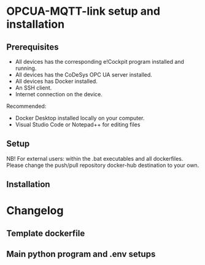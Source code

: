 # OPCUA-MQTT-link setup and installation

## Prerequisites
- All devices has the corresponding e!Cockpit program installed and running. 
- All devices has the CoDeSys OPC UA server installed. 
- All devices has Docker installed. 
- An SSH client.
- Internet connection on the device. 

Recommended:
 - Docker Desktop installed locally on your computer.
 - Visual Studio Code or Notepad++ for editing files

## Setup 
NB! For external users: within the .bat executables and all dockerfiles. Please change the push/pull repository docker-hub destination to your own. 


## Installation



# Changelog 

## Template dockerfile

## Main python program and .env setups
